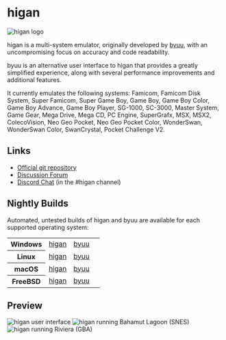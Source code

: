 higan
=====

![higan logo](higan/target-higan/resource/logo.png)

higan is a multi-system emulator, originally developed by
[byuu](https://byuu.org/about), with an uncompromising focus on accuracy and
code readability.

byuu is an alternative user interface to higan that provides a greatly
simplified experience, along with several performance improvements and
additional features.

It currently emulates the following systems: Famicom, Famicom Disk System,
Super Famicom, Super Game Boy, Game Boy, Game Boy Color, Game Boy Advance,
Game Boy Player, SG-1000, SC-3000, Master System, Game Gear, Mega Drive,
Mega CD, PC Engine, SuperGrafx, MSX, MSX2, ColecoVision, Neo Geo Pocket,
Neo Geo Pocket Color, WonderSwan, WonderSwan Color, SwanCrystal,
Pocket Challenge V2.

Links
-----

  - [Official git repository](https://github.com/higan-emu/higan)
  - [Discussion Forum](https://helmet.kafuka.org/bboard/forum.php?id=6)
  - [Discord Chat](https://discord.gg/hbVycMJ) (in the #higan channel)

Nightly Builds
--------------

Automated, untested builds of higan and byuu are available
for each supported operating system:

<table>
    <tr>
        <th scope=row>Windows</th>
        <td>
            <a href="https://api.cirrus-ci.com/v1/artifact/github/higan-emu/higan/windows-x86_64-binaries/higan-nightly/higan-nightly.zip">
                higan
            </a>
        </td>
        <td>
            <a href="https://api.cirrus-ci.com/v1/artifact/github/higan-emu/higan/windows-x86_64-binaries/byuu-nightly/byuu-nightly.zip">
                byuu
            </a>
        </td>
        <td>
            <img
                src="https://api.cirrus-ci.com/github/higan-emu/higan.svg?task=windows-x86_64-binaries"
                alt="">
        </td>
    </tr>
    <tr>
        <th scope=row>Linux</th>
        <td>
            <a href="https://api.cirrus-ci.com/v1/artifact/github/higan-emu/higan/linux-x86_64-binaries/higan-nightly/higan-nightly.zip">
                higan
            </a>
        </td>
        <td>
            <a href="https://api.cirrus-ci.com/v1/artifact/github/higan-emu/higan/linux-x86_64-binaries/byuu-nightly/byuu-nightly.zip">
                byuu
            </a>
        </td>
        <td>
            <img
                src="https://api.cirrus-ci.com/github/higan-emu/higan.svg?task=linux-x86_64-binaries"
                alt="">
        </td>
    </tr>
    <tr>
        <th scope=row>macOS</th>
        <td>
            <a href="https://api.cirrus-ci.com/v1/artifact/github/higan-emu/higan/macOS-x86_64-binaries/higan-nightly/higan-nightly.zip">
                higan
            </a>
        </td>
        <td>
            <a href="https://api.cirrus-ci.com/v1/artifact/github/higan-emu/higan/macOS-x86_64-binaries/byuu-nightly/byuu-nightly.zip">
                byuu
            </a>
        </td>
        <td>
            <img
                src="https://api.cirrus-ci.com/github/higan-emu/higan.svg?task=macOS-x86_64-binaries"
                alt="">
        </td>
    </tr>
    <tr>
        <th scope=row>FreeBSD</th>
        <td>
            <a href="https://api.cirrus-ci.com/v1/artifact/github/higan-emu/higan/freebsd-x86_64-binaries/higan-nightly/higan-nightly.zip">
                higan
            </a>
        </td>
        <td>
            <a href="https://api.cirrus-ci.com/v1/artifact/github/higan-emu/higan/freebsd-x86_64-binaries/byuu-nightly/byuu-nightly.zip">
                byuu
            </a>
        </td>
        <td>
            <img
                src="https://api.cirrus-ci.com/github/higan-emu/higan.svg?task=freebsd-x86_64-binaries"
                alt="">
        </td>
    </tr>
</table>

Preview
-------

![higan user interface](https://byuu.org/images/higan/github/byuu-higan-user-interface.png)
![higan running Bahamut Lagoon (SNES)](https://byuu.org/images/higan/github/byuu-higan-bahamut-lagoon.png)
![higan running Riviera (GBA)](https://byuu.org/images/higan/github/byuu-higan-riviera.png)

